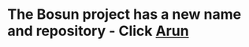 
#
# The Bosun project has a new name and repository - Click [Arun](http://github.com/afonzeca/arun) 
#
